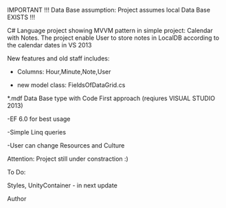 IMPORTANT !!!
Data Base assumption: Project assumes local Data Base EXISTS !!!

C# Language project showing MVVM pattern in simple project: Calendar with Notes. The project enable User to store notes in LocalDB according to the calendar dates in VS 2013

New features and old staff includes:

- Columns: Hour,Minute,Note,User

- new model class: FieldsOfDataGrid.cs

 *.mdf Data Base type with Code First approach (reqiures VISUAL STUDIO 2013)

-EF 6.0 for best usage

-Simple Linq queries

-User can change Resources and Culture

Attention: Project still under constraction :)

To Do:

Styles, UnityContainer - in next update

Author
